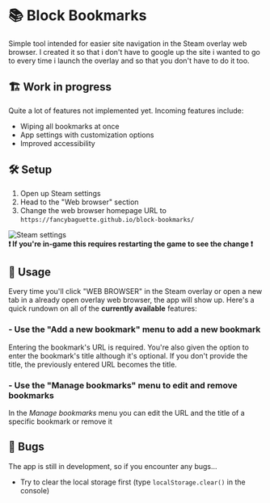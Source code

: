 # 📚 Block Bookmarks
Simple tool intended for easier site navigation in the Steam overlay web browser. I created it so that i don't have to google up the site i wanted to go to every time i launch the overlay and so that you don't have to do it too.

## 🏗 Work in progress
Quite a lot of features not implemented yet. Incoming features include:
- Wiping all bookmarks at once
- App settings with customization options
- Improved accessibility

## 🛠 Setup
1. Open up Steam settings
2. Head to the "Web browser" section
3. Change the web browser homepage URL to `https://fancybaguette.github.io/block-bookmarks/`

![Steam settings](https://cdn.discordapp.com/attachments/972799878956716122/1001920490450993352/Bez_tytuu.png)\
**❗ If you're in-game this requires restarting the game to see the change ❗**

## 📖 Usage
Every time you'll click "WEB BROWSER" in the Steam overlay or open a new tab in a already open overlay web browser, the app will show up. Here's a quick rundown on all of the **currently available** features:
### - Use the "Add a new bookmark" menu to add a new bookmark
Entering the bookmark's URL is required. You're also given the option to enter the bookmark's title although it's optional. If you don't provide the title, the previously entered URL becomes the title.
### - Use the "Manage bookmarks" menu to edit and remove bookmarks
In the *Manage bookmarks* menu you can edit the URL and the title of a specific bookmark or remove it

## 🐞 Bugs
The app is still in development, so if you encounter any bugs...
- Try to clear the local storage first (type `localStorage.clear()` in the console)

